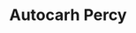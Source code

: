 ---
title: "Autocarh Percy"
url: /ate/autocarh-percy-parque-industrial-el-asesor-mz-x-lt-23/
shop: reparación de automóviles
---